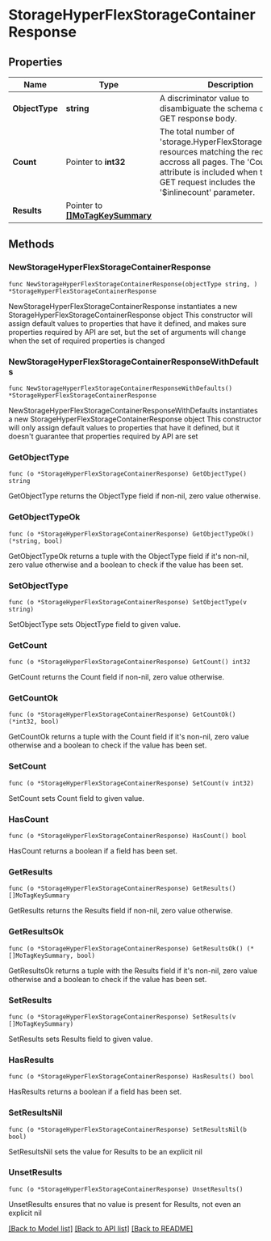 # StorageHyperFlexStorageContainerResponse

## Properties

Name | Type | Description | Notes
------------ | ------------- | ------------- | -------------
**ObjectType** | **string** | A discriminator value to disambiguate the schema of a HTTP GET response body. | 
**Count** | Pointer to **int32** | The total number of &#39;storage.HyperFlexStorageContainer&#39; resources matching the request, accross all pages. The &#39;Count&#39; attribute is included when the HTTP GET request includes the &#39;$inlinecount&#39; parameter. | [optional] 
**Results** | Pointer to [**[]MoTagKeySummary**](MoTagKeySummary.md) |  | [optional] 

## Methods

### NewStorageHyperFlexStorageContainerResponse

`func NewStorageHyperFlexStorageContainerResponse(objectType string, ) *StorageHyperFlexStorageContainerResponse`

NewStorageHyperFlexStorageContainerResponse instantiates a new StorageHyperFlexStorageContainerResponse object
This constructor will assign default values to properties that have it defined,
and makes sure properties required by API are set, but the set of arguments
will change when the set of required properties is changed

### NewStorageHyperFlexStorageContainerResponseWithDefaults

`func NewStorageHyperFlexStorageContainerResponseWithDefaults() *StorageHyperFlexStorageContainerResponse`

NewStorageHyperFlexStorageContainerResponseWithDefaults instantiates a new StorageHyperFlexStorageContainerResponse object
This constructor will only assign default values to properties that have it defined,
but it doesn't guarantee that properties required by API are set

### GetObjectType

`func (o *StorageHyperFlexStorageContainerResponse) GetObjectType() string`

GetObjectType returns the ObjectType field if non-nil, zero value otherwise.

### GetObjectTypeOk

`func (o *StorageHyperFlexStorageContainerResponse) GetObjectTypeOk() (*string, bool)`

GetObjectTypeOk returns a tuple with the ObjectType field if it's non-nil, zero value otherwise
and a boolean to check if the value has been set.

### SetObjectType

`func (o *StorageHyperFlexStorageContainerResponse) SetObjectType(v string)`

SetObjectType sets ObjectType field to given value.


### GetCount

`func (o *StorageHyperFlexStorageContainerResponse) GetCount() int32`

GetCount returns the Count field if non-nil, zero value otherwise.

### GetCountOk

`func (o *StorageHyperFlexStorageContainerResponse) GetCountOk() (*int32, bool)`

GetCountOk returns a tuple with the Count field if it's non-nil, zero value otherwise
and a boolean to check if the value has been set.

### SetCount

`func (o *StorageHyperFlexStorageContainerResponse) SetCount(v int32)`

SetCount sets Count field to given value.

### HasCount

`func (o *StorageHyperFlexStorageContainerResponse) HasCount() bool`

HasCount returns a boolean if a field has been set.

### GetResults

`func (o *StorageHyperFlexStorageContainerResponse) GetResults() []MoTagKeySummary`

GetResults returns the Results field if non-nil, zero value otherwise.

### GetResultsOk

`func (o *StorageHyperFlexStorageContainerResponse) GetResultsOk() (*[]MoTagKeySummary, bool)`

GetResultsOk returns a tuple with the Results field if it's non-nil, zero value otherwise
and a boolean to check if the value has been set.

### SetResults

`func (o *StorageHyperFlexStorageContainerResponse) SetResults(v []MoTagKeySummary)`

SetResults sets Results field to given value.

### HasResults

`func (o *StorageHyperFlexStorageContainerResponse) HasResults() bool`

HasResults returns a boolean if a field has been set.

### SetResultsNil

`func (o *StorageHyperFlexStorageContainerResponse) SetResultsNil(b bool)`

 SetResultsNil sets the value for Results to be an explicit nil

### UnsetResults
`func (o *StorageHyperFlexStorageContainerResponse) UnsetResults()`

UnsetResults ensures that no value is present for Results, not even an explicit nil

[[Back to Model list]](../README.md#documentation-for-models) [[Back to API list]](../README.md#documentation-for-api-endpoints) [[Back to README]](../README.md)



